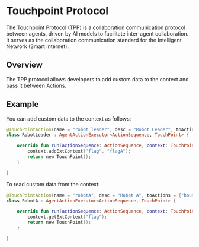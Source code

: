 # Touchpoint Protocol

The Touchpoint Protocol (TPP) is a collaboration communication protocol between agents, driven by AI models to facilitate inter-agent collaboration. It serves as the collaboration communication standard for the Intelligent Network (Smart Internet).

## Overview
The TPP protocol allows developers to add custom data to the context and pass it between Actions.

## Example
You can add custom data to the context as follows:

```kotlin
@TouchPointAction(name = "robot_leader", desc = "Robot Leader", toActions = {"housework["robotA"]"})
class RobotLeader : AgentActionExecutor<ActionSequence, TouchPoint> {

    override fun run(actionSequence: ActionSequence, context: TouchPointContext): TouchPoint {
        context.addExtContext("flag", "flagA");
        return new TouchPoint();
    }

}
```

To read custom data from the context:
```kotlin
@TouchPointAction(name = "robotA", desc = "Robot A", toActions = {"housework[]"})
class RobotA : AgentActionExecutor<ActionSequence, TouchPoint> {

    override fun run(actionSequence: ActionSequence, context: TouchPointContext): TouchPoint {
        context.getExtContext("flag");
        return new TouchPoint();
    }

}
```